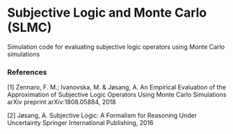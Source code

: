 # Subjective Logic and Monte Carlo (SLMC)

Simulation code for evaluating subjective logic operators using Monte Carlo simulations


### References

\[1\] Zennaro, F. M.; Ivanovska, M. & Jøsang, A. An Empirical Evaluation of the Approximation of Subjective Logic Operators Using Monte Carlo Simulations arXiv preprint arXiv:1808.05884, 2018

\[2\] Jøsang, A. Subjective Logic: A Formalism for Reasoning Under Uncertainty Springer International Publishing, 2016
